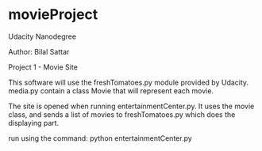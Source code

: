 # movieProject
Udacity Nanodegree

Author: Bilal Sattar

Project 1 - Movie Site

This software will use the freshTomatoes.py module provided by Udacity.
media.py contain a class Movie that will represent each movie. 

The site is opened when running entertainmentCenter.py. 
It uses the movie class, and sends a list of movies to freshTomatoes.py
which does the displaying part.

run using the command:
    python entertainmentCenter.py